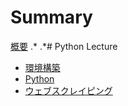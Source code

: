 # Summary
[概要](index.md)
$.*$
$.*$# Python Lecture
- [環境構築](p1.md)
- [Python](p2.md)
- [ウェブスクレイピング](p3.md)
